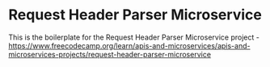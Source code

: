 # Request Header Parser Microservice

This is the boilerplate for the Request Header Parser Microservice project - https://www.freecodecamp.org/learn/apis-and-microservices/apis-and-microservices-projects/request-header-parser-microservice
